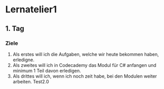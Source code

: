 # Lernatelier1
## 1. Tag
### Ziele
1. Als erstes will ich die Aufgaben, welche wir heute bekommen haben, erledigne.
2. Als zweites will ich in Codecademy das Modul für C# anfangen und minimum 1 Teil davon erledigen.
3. Als drittes will ich, wenn ich noch zeit habe, bei den Modulen weiter arbeiten.
Test2.0